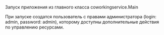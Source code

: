 Запуск приложения из главного класса coworkingservice.Main

При запуске создатся пользователь с правами администратора (login: admin, password: admin), которому доступны
дополнительные действия по управлению ресурсами.